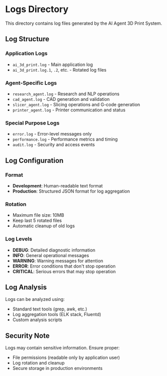 # Logs Directory

This directory contains log files generated by the AI Agent 3D Print System.

## Log Structure

### Application Logs
- `ai_3d_print.log` - Main application log
- `ai_3d_print.log.1`, `.2`, etc. - Rotated log files

### Agent-Specific Logs
- `research_agent.log` - Research and NLP operations
- `cad_agent.log` - CAD generation and validation
- `slicer_agent.log` - Slicing operations and G-code generation
- `printer_agent.log` - Printer communication and status

### Special Purpose Logs
- `error.log` - Error-level messages only
- `performance.log` - Performance metrics and timing
- `audit.log` - Security and access events

## Log Configuration

### Format
- **Development**: Human-readable text format
- **Production**: Structured JSON format for log aggregation

### Rotation
- Maximum file size: 10MB
- Keep last 5 rotated files
- Automatic cleanup of old logs

### Log Levels
- **DEBUG**: Detailed diagnostic information
- **INFO**: General operational messages
- **WARNING**: Warning messages for attention
- **ERROR**: Error conditions that don't stop operation
- **CRITICAL**: Serious errors that may stop operation

## Log Analysis

Logs can be analyzed using:
- Standard text tools (grep, awk, etc.)
- Log aggregation tools (ELK stack, Fluentd)
- Custom analysis scripts

## Security Note

Logs may contain sensitive information. Ensure proper:
- File permissions (readable only by application user)
- Log rotation and cleanup
- Secure storage in production environments
